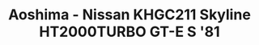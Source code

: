 ---
layout: product
title: "Aoshima - Nissan KHGC211 Skyline HT2000TURBO GT-E S '81"
price: "TBA" 
desc: "N/A"
img_path: "/assets/img/AO54338.jpg"
brand: "N/A"
available: false
special_offer: false
new: false
soon: false
cat: "010000"
subcat: "013700"
subsubcat: "0N/A"
sifra: "AO54338"
popular: false
---